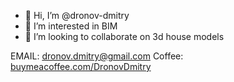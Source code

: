 - 👋 Hi, I’m @dronov-dmitry
- 👀 I’m interested in BIM
- 💞️ I’m looking to collaborate on 3d house models

EMAIL: dronov.dmitry@gmail.com
Coffee: [buymeacoffee.com/DronovDmitry](https://buymeacoffee.com/dronovdmitry)

